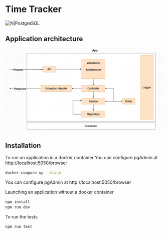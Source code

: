 # Time Tracker

![N|PostgreSQL](https://miro.medium.com/max/2000/1*uPd_SkY4B9g9vvuCT_ndgg.png)

## Application architecture
![n|Architecture](./scripts/application-architecture.png)

## Installation

To run an application in a docker container
You can configure pgAdmin at http://localhost:5050/browser
```sh
docker-compose up --build
```
You can configure pgAdmin at http://localhost:5050/browser


Launching an application without a docker container
```sh
npm install
npm run dev
```
To run the tests
```sh
npm run test
```
